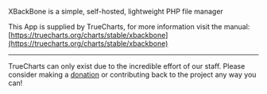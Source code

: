XBackBone is a simple, self-hosted, lightweight PHP file manager

This App is supplied by TrueCharts, for more information visit the manual: [https://truecharts.org/charts/stable/xbackbone](https://truecharts.org/charts/stable/xbackbone)

---

TrueCharts can only exist due to the incredible effort of our staff.
Please consider making a [donation](https://truecharts.org/sponsor) or contributing back to the project any way you can!
